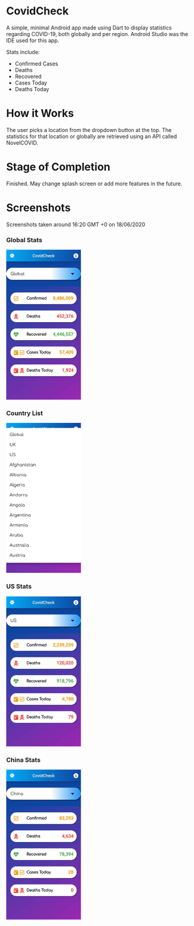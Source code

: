 # CovidCheck

A simple, minimal Android app made using Dart to display statistics regarding COVID-19, both globally and per region. Android Studio was the IDE used for this app.

Stats include: 

- Confirmed Cases
- Deaths
- Recovered 
- Cases Today
- Deaths Today

# How it Works

The user picks a location from the dropdown button at the top. The statistics for that location or globally are retrieved using an API called NovelCOVID. 

# Stage of Completion

Finished. May change splash screen or add more features in the future.

# Screenshots

Screenshots taken around 16:20 GMT +0 on 18/06/2020

<h3>Global Stats</h3>
<img src="Screenshots/globalstats.jpg" alt="Global COVID-19 Stats" width="200" height="400">

<h3>Country List</h3>
<img src="Screenshots/countrylist.jpg" alt="Country List" width="200" height="400">

<h3>US Stats</h3>
<img src="Screenshots/usstats.jpg" alt="US COVID-19 Stats" width="200" height="400">

<h3>China Stats</h3>
<img src="Screenshots/chinastats.jpg" alt="China COVID-19 Stats" width="200" height="400">
